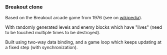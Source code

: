 <h3>Breakout clone</h3>

Based on the Breakout arcade game from 1976 (see on <a href="https://en.wikipedia.org/wiki/Breakout_clone">wikipedia</a>).

With randomly generated levels and enemy blocks which have "lives" (need to be touched multiple times to be destroyed).

Built using two-way data binding, and a game loop which keeps updating at a fixed step (with synchronization).
